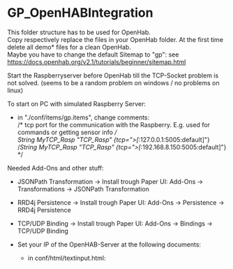 # GP_OpenHABIntegration

This folder structure has to be used for OpenHab. <br>
Copy respectively replace the files in your OpenHab folder. At the first time delete all demo* files for a clean OpenHab. <br>
Maybe you have to change the default Sitemap to "gp": see https://docs.openhab.org/v2.1/tutorials/beginner/sitemap.html <br>

Start the Raspberryserver before OpenHab till the TCP-Socket problem is not solved. (seems to be a random problem on windows / no problems on linux)

To start on PC with simulated Raspberry Server:
  - in "./conf/items/gp.items", change comments: <br>
    /* tcp port for the communication with the Raspberry. E.g. used for commands or getting sensor info */ <br>
    String 	MyTCP_Rasp			"TCP_Rasp" 		{tcp=">[*:127.0.0.1:5005:default]"} <br>
    /*String 	MyTCP_Rasp			"TCP_Rasp" 		{tcp=">[*:192.168.8.150:5005:default]"} */ <br>

Needed Add-Ons and other stuff:
- JSONPath Transformation
  -> Install trough Paper UI: Add-Ons -> Transformations -> JSONPath Transformation
- RRD4j Persistence
  -> Install trough Paper UI: Add-Ons -> Persistence -> RRD4j Persistence
- TCP/UDP Binding
  -> Install trough Paper UI: Add-Ons -> Bindings -> TCP/UDP Binding

- Set your IP of the OpenHAB-Server at the following documents:
  -  in conf/html/textinput.html:<br>
      <script><br>
          var openHabianPI = "localhost"<br>
          function getParam(param)<br>
  -  in conf/sitemaps/gp.sitemap:<br>
      Frame label="Raspberry Settings:" {<br>
          /*Setup raspberry*/<br>
          Webview url="http://localhost:8080/static/textinput.html?item=rasp_waterflow&label=Rasp Waterflow ml/min" height=1<br>
          Webview url="http://localhost:8080/static/textinput.html?item=rasp_shutter_totalSteps&label=Rasp Shutter total_steps" height=1<br>
          Switch item=rasp_calibrate_soilmoisture_max label="Set current soilhumidity to 100%"<br>
        }

